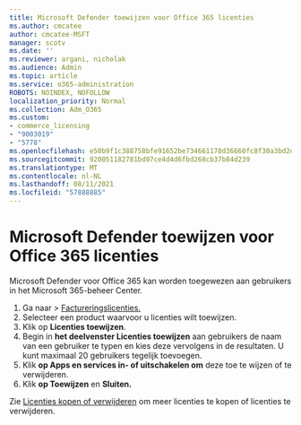 ```yaml
---
title: Microsoft Defender toewijzen voor Office 365 licenties
ms.author: cmcatee
author: cmcatee-MSFT
manager: scotv
ms.date: ''
ms.reviewer: argani, nicholak
ms.audience: Admin
ms.topic: article
ms.service: o365-administration
ROBOTS: NOINDEX, NOFOLLOW
localization_priority: Normal
ms.collection: Adm_O365
ms.custom:
- commerce_licensing
- "9003019"
- "5778"
ms.openlocfilehash: e50b9f1c388758bfe91652be734661170d36660fc8f30a3bd2d77e189e8bd813
ms.sourcegitcommit: 920051182781bd97ce4d4d6fbd268cb37b84d239
ms.translationtype: MT
ms.contentlocale: nl-NL
ms.lasthandoff: 08/11/2021
ms.locfileid: "57888885"
---
```

# <a name="assign-microsoft-defender-for-office-365-licenses"></a>Microsoft Defender toewijzen voor Office 365 licenties

Microsoft Defender voor Office 365 kan worden toegewezen aan gebruikers in het Microsoft 365-beheer Center.

1. Ga naar   >  [Factureringslicenties.](https://go.microsoft.com/fwlink/p/?linkid=842264)
2. Selecteer een product waarvoor u licenties wilt toewijzen.
3. Klik op **Licenties toewijzen**.
4. Begin in **het deelvenster Licenties toewijzen**  aan gebruikers de naam van een gebruiker te typen en kies deze vervolgens in de resultaten. U kunt maximaal 20 gebruikers tegelijk toevoegen.
5. Klik **op Apps en services in- of uitschakelen om**  deze toe te wijzen of te verwijderen.
6. Klik **op Toewijzen** en **Sluiten.**

Zie [Licenties kopen of verwijderen](https://docs.microsoft.com/microsoft-365/commerce/licenses/buy-licenses#buy-or-remove-licenses-for-your-business-subscription) om meer licenties te kopen of licenties te verwijderen.